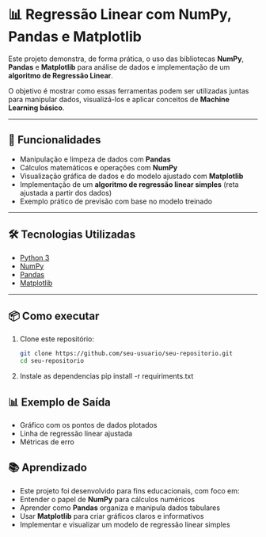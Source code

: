 # 📊 Regressão Linear com NumPy, Pandas e Matplotlib

Este projeto demonstra, de forma prática, o uso das bibliotecas **NumPy**, **Pandas** e **Matplotlib** para análise de dados e implementação de um **algoritmo de Regressão Linear**.  

O objetivo é mostrar como essas ferramentas podem ser utilizadas juntas para manipular dados, visualizá-los e aplicar conceitos de **Machine Learning básico**.

---

## 🚀 Funcionalidades

- Manipulação e limpeza de dados com **Pandas**  
- Cálculos matemáticos e operações com **NumPy**  
- Visualização gráfica de dados e do modelo ajustado com **Matplotlib**  
- Implementação de um **algoritmo de regressão linear simples** (reta ajustada a partir dos dados)  
- Exemplo prático de previsão com base no modelo treinado  

---

## 🛠️ Tecnologias Utilizadas

- [Python 3](https://www.python.org/)  
- [NumPy](https://numpy.org/)  
- [Pandas](https://pandas.pydata.org/)  
- [Matplotlib](https://matplotlib.org/)  

---

## 📦 Como executar

1. Clone este repositório:
   ```bash
   git clone https://github.com/seu-usuario/seu-repositorio.git
   cd seu-repositorio

2. Instale as dependencias
    pip install -r requiriments.txt

## 📊 Exemplo de Saída
- Gráfico com os pontos de dados plotados
- Linha de regressão linear ajustada
- Métricas de erro

## 📚 Aprendizado

- Este projeto foi desenvolvido para fins educacionais, com foco em:
- Entender o papel de **NumPy** para cálculos numéricos
- Aprender como **Pandas** organiza e manipula dados tabulares
- Usar **Matplotlib** para criar gráficos claros e informativos
- Implementar e visualizar um modelo de regressão linear simples